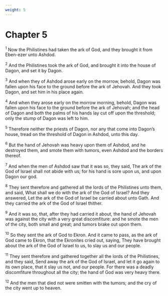 ```yaml
---
weight: 5
---
```


# Chapter 5

<sup>1</sup> Now the Philistines had taken the ark of God, and they brought it from Eben-ezer unto Ashdod. 

<sup>2</sup> And the Philistines took the ark of God, and brought it into the house of Dagon, and set it by Dagon. 

<sup>3</sup> And when they of Ashdod arose early on the morrow, behold, Dagon was fallen upon his face to the ground before the ark of Jehovah. And they took Dagon, and set him in his place again. 

<sup>4</sup> And when they arose early on the morrow morning, behold, Dagon was fallen upon his face to the ground before the ark of Jehovah; and the head of Dagon and both the palms of his hands lay cut off upon the threshold; only the stump of Dagon was left to him. 

<sup>5</sup> Therefore neither the priests of Dagon, nor any that come into Dagon’s house, tread on the threshold of Dagon in Ashdod, unto this day. 

<sup>6</sup> But the hand of Jehovah was heavy upon them of Ashdod, and he destroyed them, and smote them with tumors, even Ashdod and the borders thereof. 

<sup>7</sup> And when the men of Ashdod saw that it was so, they said, The ark of the God of Israel shall not abide with us; for his hand is sore upon us, and upon Dagon our god. 

<sup>8</sup> They sent therefore and gathered all the lords of the Philistines unto them, and said, What shall we do with the ark of the God of Israel? And they answered, Let the ark of the God of Israel be carried about unto Gath. And they carried the ark of the God of Israel thither. 

<sup>9</sup> And it was so, that, after they had carried it about, the hand of Jehovah was against the city with a very great discomfiture: and he smote the men of the city, both small and great; and tumors brake out upon them. 

<sup>10</sup> So they sent the ark of God to Ekron. And it came to pass, as the ark of God came to Ekron, that the Ekronites cried out, saying, They have brought about the ark of the God of Israel to us, to slay us and our people. 

<sup>11</sup> They sent therefore and gathered together all the lords of the Philistines, and they said, Send away the ark of the God of Israel, and let it go again to its own place, that it slay us not, and our people. For there was a deadly discomfiture throughout all the city; the hand of God was very heavy there. 

<sup>12</sup> And the men that died not were smitten with the tumors; and the cry of the city went up to heaven. 


